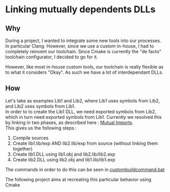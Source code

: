 # Linking mutually dependents DLLs

## Why

During a project, I wanted to integrate some new tools into our processes. In particular Clang. However, since we use a custom in-house, I had to completely reinvent our toolchain. Since Cmake is currently the "de facto" toolchain configurator, I decided to go for it.

However, like most in-house custom tools, our toolchain is really flexible as to what it considers "Okay". As such we have a lot of interdependant DLLs. 

## How

Let's take as examples Lib1 and Lib2, where Lib1 uses symbols from Lib2, and Lib2 uses symbols from Lib1.  
In order to to create the Lib1 DLL, we need exported symbols from Lib2, which in turn need exported symbols from Lib1. Currently we resolved this by linking in two phases, as described here : [Mutual Imports](https://docs.microsoft.com/en-us/cpp/build/mutual-imports?view=vs-2019).  
This gives us the following steps :

1. Compile sources
2. Create lib1.lib/exp AND lib2.lib/exp from source (without linking them together)
3. Create lib1.DLL using lib1.obj and lib2.lib/lib2.exp  
4. Create lib2.DLL using lib2.obj and lib1.lib/lib1.exp

The commands in order to do this can be seen in [custombuildcommand.bat](custombuildcommand.bat)

The following project aims at recreating this particular behavior using Cmake
